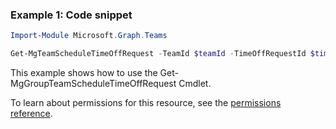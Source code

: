 ### Example 1: Code snippet

```powershellImport-Module Microsoft.Graph.Teams

Get-MgTeamScheduleTimeOffRequest -TeamId $teamId -TimeOffRequestId $timeOffRequestId
```
This example shows how to use the Get-MgGroupTeamScheduleTimeOffRequest Cmdlet.
To learn about permissions for this resource, see the [permissions reference](/graph/permissions-reference).

